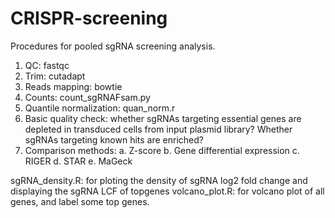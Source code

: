# CRISPR-screening
Procedures for pooled sgRNA screening analysis.
1. QC: fastqc
2. Trim: cutadapt
3. Reads mapping: bowtie
4. Counts: count_sgRNAFsam.py
5. Quantile normalization: quan_norm.r
6. Basic quality check: whether sgRNAs targeting essential genes are depleted in transduced cells from input plasmid library?
                        Whether sgRNAs targeting known hits are enriched?
7. Comparison methods:
    a. Z-score
    b. Gene differential expression
    c. RIGER
    d. STAR
    e. MaGeck
 
 sgRNA_density.R: for ploting the density of sgRNA log2 fold change and displaying the sgRNA LCF of topgenes
 volcano_plot.R: for volcano plot of all genes, and label some top genes.
